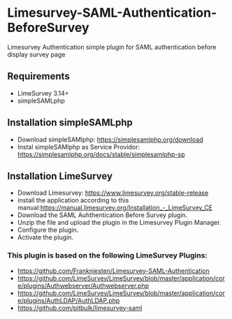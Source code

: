 # Limesurvey-SAML-Authentication-BeforeSurvey
Limesurvey Authentication simple plugin for SAML authentication before display survey page

## Requirements
- LimeSurvey 3.14+
- simpleSAMLphp

## Installation simpleSAMLphp
- Download simpleSAMlphp: https://simplesamlphp.org/download
- Instal simpleSAMlphp as Service Providor: https://simplesamlphp.org/docs/stable/simplesamlphp-sp

## Installation LimeSurvey
- Download Limesurvey: https://www.limesurvey.org/stable-release
- install the application according to this manual:https://manual.limesurvey.org/Installation_-_LimeSurvey_CE
- Download the SAML Auhthentication Before Survey plugin.
- Unzip the file and upload the plugin in the Limesurvey Plugin Manager.
- Configure the plugin.
- Activate the plugin.


### This plugin is based on the following LimeSurvey Plugins:
 - https://github.com/Frankniesten/Limesurvey-SAML-Authentication
 - https://github.com/LimeSurvey/LimeSurvey/blob/master/application/core/plugins/Authwebserver/Authwebserver.php
 - https://github.com/LimeSurvey/LimeSurvey/blob/master/application/core/plugins/AuthLDAP/AuthLDAP.php
 - https://github.com/pitbulk/limesurvey-saml
